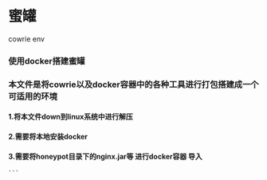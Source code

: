 # 蜜罐
cowrie env 

### 使用docker搭建蜜罐
### 本文件是将cowrie以及docker容器中的各种工具进行打包搭建成一个可适用的环境

#### 1.将本文件down到linux系统中进行解压
#### 2.需要将本地安装docker
#### 3.需要将honeypot目录下的nginx.jar等 进行docker容器 导入
    ```
    
